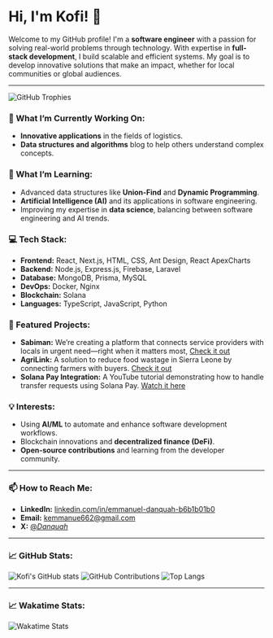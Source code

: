 # Hi, I'm Kofi! 👋

Welcome to my GitHub profile! I'm a **software engineer** with a passion for solving real-world problems through technology. With expertise in **full-stack development**, I build scalable and efficient systems. My goal is to develop innovative solutions that make an impact, whether for local communities or global audiences.

---
![GitHub Trophies](https://github-profile-trophy.vercel.app/?username=EmmanuelKD&theme=radical)

### 🔭 What I’m Currently Working On:
- **Innovative applications** in the fields of logistics.
- **Data structures and algorithms** blog to help others understand complex concepts.

### 🌱 What I’m Learning:
- Advanced data structures like **Union-Find** and **Dynamic Programming**.
- **Artificial Intelligence (AI)** and its applications in software engineering.
- Improving my expertise in **data science**, balancing between software engineering and AI trends.

### 💻 Tech Stack:
- **Frontend:** React, Next.js, HTML, CSS, Ant Design, React ApexCharts
- **Backend:** Node.js, Express.js, Firebase, Laravel
- **Database:** MongoDB, Prisma, MySQL
- **DevOps:** Docker, Nginx
- **Blockchain:** Solana
- **Languages:** TypeScript, JavaScript, Python

### 🚀 Featured Projects:
- **Sabiman:** We’re creating a platform that connects service providers with locals in urgent need—right when it matters most, [Check it out](https://sabiman.co/)
- **AgriLink:** A solution to reduce food wastage in Sierra Leone by connecting farmers with buyers. [Check it out](https://luma-fe.vercel.app/)
- **Solana Pay Integration:** A YouTube tutorial demonstrating how to handle transfer requests using Solana Pay. [Watch it here](https://www.youtube.com/@emmanuelkofi8343)

### 💡 Interests:
- Using **AI/ML** to automate and enhance software development workflows.
- Blockchain innovations and **decentralized finance (DeFi)**.
- **Open-source contributions** and learning from the developer community.

---

### 📫 How to Reach Me:
- **LinkedIn:** [linkedin.com/in/emmanuel-danquah-b6b1b01b0](https://www.linkedin.com/in/emmanuel-danquah-b6b1b01b0)
- **Email:** kemmanue662@gmail.com
- **X:** [@_Danquah_](https://x.com/_Danquah_)

---

### 📈 GitHub Stats:
![Kofi's GitHub stats](https://github-readme-stats.vercel.app/api?username=EmmanuelKD&show_icons=true&theme=radical)
![GitHub Contributions](https://github-readme-streak-stats.herokuapp.com/?user=EmmanuelKD&theme=radical)
![Top Langs](https://github-readme-stats.vercel.app/api/top-langs/?username=EmmanuelKD&layout=compact&theme=radical)

---

### 📈 Wakatime Stats:

![Wakatime Stats](https://github-readme-stats.vercel.app/api/wakatime?username=EKD&theme=radical)

 
